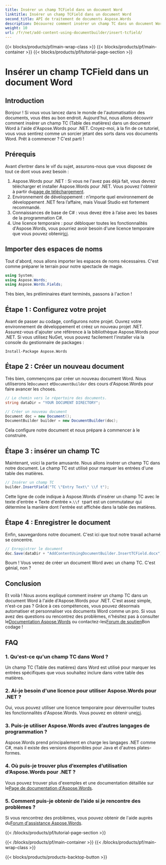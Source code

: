 ```yaml
---
title: Insérer un champ TCField dans un document Word
linktitle: Insérer un champ TCField dans un document Word
second_title: API de traitement de documents Aspose.Words
description: Découvrez comment insérer un champ TC dans un document Word à l'aide d'Aspose.Words pour .NET. Suivez notre guide étape par étape pour une automatisation transparente des documents.
weight: 10
url: /fr/net/add-content-using-documentbuilder/insert-tcfield/
---
```


{{< blocks/products/pf/main-wrap-class >}}
{{< blocks/products/pf/main-container >}}
{{< blocks/products/pf/tutorial-page-section >}}

# Insérer un champ TCField dans un document Word

## Introduction

Bonjour ! Si vous vous lancez dans le monde de l'automatisation des documents, vous êtes au bon endroit. Aujourd'hui, nous allons découvrir comment insérer un champ TC (Table des matières) dans un document Word à l'aide d'Aspose.Words pour .NET. Croyez-moi, à la fin de ce tutoriel, vous vous sentirez comme un sorcier jetant des sorts dans vos documents Word. Prêt à commencer ? C'est parti !

## Prérequis

Avant d’entrer dans le vif du sujet, assurons-nous que vous disposez de tout ce dont vous avez besoin :

1.  Aspose.Words pour .NET : Si vous ne l'avez pas déjà fait, vous devrez télécharger et installer Aspose.Words pour .NET. Vous pouvez l'obtenir à partir du[page de téléchargement](https://releases.aspose.com/words/net/).
2. Environnement de développement : n’importe quel environnement de développement .NET fera l’affaire, mais Visual Studio est fortement recommandé.
3. Connaissances de base de C# : vous devez être à l’aise avec les bases de la programmation C#.
4.  Une licence temporaire : pour débloquer toutes les fonctionnalités d'Aspose.Words, vous pourriez avoir besoin d'une licence temporaire que vous pouvez obtenir[ici](https://purchase.aspose.com/temporary-license/).

## Importer des espaces de noms

Tout d'abord, nous allons importer les espaces de noms nécessaires. C'est comme préparer le terrain pour notre spectacle de magie.

```csharp
using System;
using Aspose.Words;
using Aspose.Words.Fields;
```

Très bien, les préliminaires étant terminés, passons à l'action !

## Étape 1 : Configurez votre projet

Avant de passer au codage, configurons notre projet. Ouvrez votre environnement de développement et créez un nouveau projet .NET. Assurez-vous d'ajouter une référence à la bibliothèque Aspose.Words pour .NET. Si vous utilisez NuGet, vous pouvez facilement l'installer via la console du gestionnaire de packages :

```shell
Install-Package Aspose.Words
```

## Étape 2 : Créer un nouveau document

 Très bien, commençons par créer un nouveau document Word. Nous utiliserons le`Document` et`DocumentBuilder` des cours d'Aspose.Words pour faire avancer les choses.

```csharp
// Le chemin vers le répertoire des documents.
string dataDir = "YOUR DOCUMENT DIRECTORY";

// Créer un nouveau document
Document doc = new Document();
DocumentBuilder builder = new DocumentBuilder(doc);
```

Cela configure notre document et nous prépare à commencer à le construire.

## Étape 3 : insérer un champ TC

Maintenant, voici la partie amusante. Nous allons insérer un champ TC dans notre document. Le champ TC est utilisé pour marquer les entrées d'une table des matières.

```csharp
// Insérer un champ TC
builder.InsertField("TC \"Entry Text\" \\f t");
```

 Cette ligne de code indique à Aspose.Words d'insérer un champ TC avec le texte d'entrée « Texte d'entrée ».`\\f t`part est un commutateur qui détermine la manière dont l'entrée est affichée dans la table des matières.

## Étape 4 : Enregistrer le document

Enfin, sauvegardons notre document. C'est ici que tout notre travail acharné se concentre.

```csharp
// Enregistrer le document
doc.Save(dataDir + "AddContentUsingDocumentBuilder.InsertTCField.docx");
```

Boum ! Vous venez de créer un document Word avec un champ TC. C'est génial, non ?

## Conclusion

 Et voilà ! Nous avons expliqué comment insérer un champ TC dans un document Word à l'aide d'Aspose.Words pour .NET. C'est assez simple, n'est-ce pas ? Grâce à ces compétences, vous pouvez désormais automatiser et personnaliser vos documents Word comme un pro. Si vous avez des questions ou rencontrez des problèmes, n'hésitez pas à consulter le[Documentation Aspose.Words](https://reference.aspose.com/words/net/) ou contactez-les[Forum de soutien](https://forum.aspose.com/c/words/8)Bon codage !

## FAQ

### 1. Qu'est-ce qu'un champ TC dans Word ?

Un champ TC (Table des matières) dans Word est utilisé pour marquer les entrées spécifiques que vous souhaitez inclure dans votre table des matières.

### 2. Ai-je besoin d'une licence pour utiliser Aspose.Words pour .NET ?

 Oui, vous pouvez utiliser une licence temporaire pour déverrouiller toutes les fonctionnalités d'Aspose.Words. Vous pouvez en obtenir une[ici](https://purchase.aspose.com/temporary-license/).

### 3. Puis-je utiliser Aspose.Words avec d’autres langages de programmation ?

Aspose.Words prend principalement en charge les langages .NET comme C#, mais il existe des versions disponibles pour Java et d'autres plates-formes.

### 4. Où puis-je trouver plus d’exemples d’utilisation d’Aspose.Words pour .NET ?

 Vous pouvez trouver plus d'exemples et une documentation détaillée sur le[Page de documentation d'Aspose.Words](https://reference.aspose.com/words/net/).

### 5. Comment puis-je obtenir de l’aide si je rencontre des problèmes ?

 Si vous rencontrez des problèmes, vous pouvez obtenir de l'aide auprès du[Forum d'assistance Aspose.Words](https://forum.aspose.com/c/words/8).

{{< /blocks/products/pf/tutorial-page-section >}}

{{< /blocks/products/pf/main-container >}}
{{< /blocks/products/pf/main-wrap-class >}}

{{< blocks/products/products-backtop-button >}}
